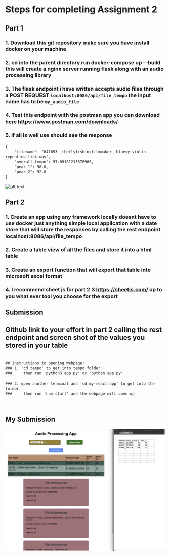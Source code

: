 # Steps for completing Assignment 2

## Part 1
### 1. Download this git repository make sure you have install docker on your machine

### 2. cd into the parent directory run docker-compose up --build this will create a nginx server running flask along with an audio processing library

### 3. The flask endpoint i have written accepts audio files through a **POST** REQUEST ```localhost:8086/api/file_tempo``` the input name has to be ```my_audio_file```

### 4. Test this endpoint with the postman app you can download here https://www.postman.com/downloads/ 

### 5. If all is well use should see the response 

```
{
    "filename": "641693__theflyfishingfilmmaker__bluesy-violin-repeating-lick.wav",
    "overall_tempo": 97.09181213378906,
    "peak_1": 98.0,
    "peak_2": 92.0
}
```
![alt text](https://github.com/marvinh-csun/assignment_2_Fall2023/blob/main/postman%20example.png)
## Part 2

### 1. Create an app using any framework locally doesnt have to use docker just anything simple local application with a date store that will store the responses by calling the rest endpoint localhost:8086/api/file_tempo

### 2. Create a table view of all the files and store it into a html table

### 3. Create an export function that will export that table into microsoft excel format

### 4. I recommend sheet js for part 2.3 https://sheetjs.com/ up to you what ever tool you choose for the export

## Submission

## Github link to your effort in part 2 calling the rest endpoint and screen shot of the values you stored in your table

``` 

## Instructions to opening Webpage:
### 1. 'cd tempo' to get into tempo folder
###     then run 'python3 app.py' or 'python app.py'

### 2. open another terminal and 'cd my-react-app' to get into the folder
###     then run 'npm start' and the webpage will open up



```

## My Submission
![alt text](https://github.com/egalawan/assignment_2_Fall2023/blob/main/assets/FinalPhoto.png)
